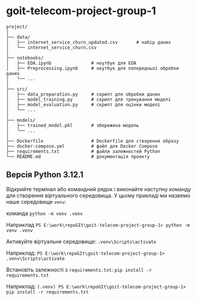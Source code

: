 # goit-telecom-project-group-1

```commandline
project/
│
├── data/
│   ├── internet_service_churn_updated.csv       # набір даних
│   └── internet_service_churn.csv
│
├── notebooks/
│   ├── EDA.ipynb               # ноутбук для EDA
│   ├── Preprocessing.ipynb     # ноутбук для попередньої обробки даних
│   └── ...
│
├── src/
│   ├── data_preparation.py     # скрипт для обробки даних
│   ├── model_training.py       # скрипт для тренування моделі
│   ├── model_evaluation.py     # скрипт для оцінки моделі
│   └── ...
│
├── models/
│   ├── trained_model.pkl       # збережена модель
│   └── ...
│
├── Dockerfile                  # Dockerfile для створення образу
├── docker-compose.yml          # файл для Docker Compose
├── requirements.txt            # файли залежностей Python
└── README.md                   # документація проекту
```

## Версія Python 3.12.1

Відкрийте термінал або командний рядок і виконайте наступну команду для створення віртуального середовища. У цьому прикладі ми назвемо наше середовище `venv`:

команда `python -m venv .venv`

Наприклад 
`PS E:\work\repoGIt\goit-telecom-project-group-1> python -m venv .venv`

Активуйте віртуальне середовище:
`.venv\Scripts\activate`

Наприклад: 
`PS E:\work\repoGIt\goit-telecom-project-group-1> .venv\Scripts\activate`

Встановіть залежності з `requirements.txt`:
`pip install -r requirements.txt`

Наприклад:
`(.venv) PS E:\work\repoGIt\goit-telecom-project-group-1> pip install -r requirements.txt`



